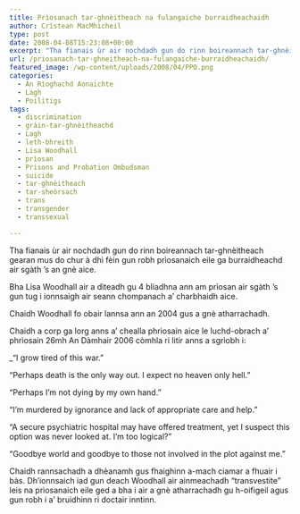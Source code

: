 ```yaml
---
title: Prìosanach tar-ghnèitheach na fulangaiche burraidheachaidh
author: Crìstean MacMhìcheil
type: post
date: 2008-04-08T15:23:08+00:00
excerpt: "Tha fianais ùr air nochdadh gun do rinn boireannach tar-ghnèitheach gearan mus do chur à dhì fèin gun robh prìosanaich eile ga burraidheachd air sgàth 's an gnè aice."
url: /priosanach-tar-ghneitheach-na-fulangaiche-burraidheachaidh/
featured_image: /wp-content/uploads/2008/04/PPO.png
categories:
  - An Rìoghachd Aonaichte
  - Lagh
  - Poilitigs
tags:
  - discrimination
  - gràin-tar-ghnèitheachd
  - Lagh
  - leth-bhreith
  - Lisa Woodhall
  - prìosan
  - Prisons and Probation Ombudsman
  - suicide
  - tar-ghnèitheach
  - tar-sheòrsach
  - trans
  - transgender
  - transsexual

---
```

Tha fianais ùr air nochdadh gun do rinn boireannach tar-ghnèitheach gearan mus do chur à dhì fèin gun robh prìosanaich eile ga burraidheachd air sgàth &#8217;s an gnè aice.

Bha Lisa Woodhall air a dìteadh gu 4 bliadhna ann am prìosan air sgàth &#8217;s gun tug i ionnsaigh air seann chompanach a&#8217; charbhaidh aice.

Chaidh Woodhall fo obair lannsa ann an 2004 gus a gnè atharrachadh.

Chaidh a corp ga lorg anns a&#8217; chealla phrìosain aice le luchd-obrach a&#8217; phrìosain 26mh An Dàmhair 2006 còmhla ri litir anns a sgrìobh i:

_&#8220;I grow tired of this war.&#8221;</p> 

&#8220;Perhaps death is the only way out. I expect no heaven only hell.&#8221;

&#8220;Perhaps I&#8217;m not dying by my own hand.&#8221;

&#8220;I&#8217;m murdered by ignorance and lack of appropriate care and help.&#8221;

&#8220;A secure psychiatric hospital may have offered treatment, yet I suspect this option was never looked at. I&#8217;m too logical?&#8221;

&#8220;Goodbye world and goodbye to those not involved in the plot against me.&#8221;</em>

Chaidh rannsachadh a dhèanamh gus fhaighinn a-mach ciamar a fhuair i bàs. Dh&#8217;ionnsaich iad gun deach Woodhall air ainmeachadh &#8220;transvestite&#8221; leis na prìosanaich eile ged a bha i air a gnè atharrachadh gu h-oifigeil agus gun robh i a&#8217; bruidhinn ri doctair inntinn.